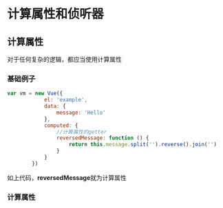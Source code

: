 # 计算属性和侦听器
## 计算属性
对于任何复杂的逻辑，都应当使用计算属性
### 基础例子
```javaScript
var vm = new Vue({
            el: 'example',
            data: {
                message: 'Hello'
            },
            computed: {
                //计算属性的getter
                reversedMessage: function () {
                    return this.message.split('').reverse().join('')
                }
            }
        })
```
如上代码，**reversedMessage**就为计算属性
### 计算属性
